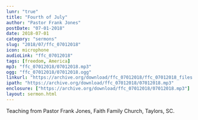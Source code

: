 ```yaml
---
lunr: "true"
title: "Fourth of July"
author: "Pastor Frank Jones"
postDate: "07-01-2018"
date: 2018-07-01
category: "sermons"
slug: "2018/07/ffc_07012018"
icon: microphone
audioLink: "ffc_07012018"
tags: [freedom, America]
mp3: "ffc_07012018/07012018.mp3"
ogg: "ffc_07012018/07012018.ogg"
linkurl: "https://archive.org/download/ffc_07012018/ffc_07012018_files.xml"
ipath: "https://archive.org/download/ffc_07012018/07012018.mp3"
enclosure: ["https://archive.org/download/ffc_07012018/07012018.mp3"]
layout: sermon.html
---
```


Teaching from Pastor Frank Jones, Faith Family Church, Taylors, SC.
